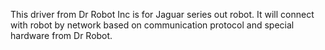 This driver from Dr Robot Inc is for Jaguar series out robot. It will connect with robot by network based on communication protocol and special hardware from Dr Robot.
